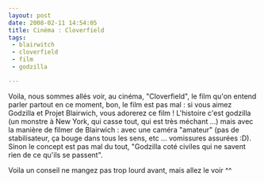 ```yaml
---
layout: post
date: 2008-02-11 14:54:05
title: Cinéma : Cloverfield
tags:
 - blairwitch
 - cloverfield
 - film
 - godzilla

---
```


Voila, nous sommes allés voir, au cinéma, "Cloverfield", le film qu'on entend parler partout en ce moment, bon, le film est pas mal : si vous aimez Godzilla et Projet Blairwich, vous adorerez ce film ! L'histoire c'est godzilla (un monstre à New York, qui casse tout, qui est très méchant ...) mais avec la manière de filmer de Blairwich : avec une caméra "amateur" (pas de stabilisateur, ça bouge dans tous les sens, etc ... vomissures assurées :D).
Sinon le concept est pas mal du tout, "Godzilla coté civiles qui ne savent rien de ce qu'ils se passent".

Voila un conseil ne mangez pas trop lourd avant, mais allez le voir ^^
